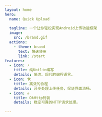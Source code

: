 ```yaml
---
layout: home
hero:
  name: Quick Upload
  
  tagline: 一个让你轻松实现Android上传功能框架
  image:
    src: /brand.gif
  actions:
    - theme: brand
      text: 快速使用
      link: /start
features:
  - icon: ⚡
    title: 纯Kotlin编写
    details: 简洁、现代的编程语言。
  - icon: 🛠️
    title: 高效的协程
    details: 异步处理上传任务，保证界面流畅。
  - icon: ✊
    title: OkHttp封装
    details: 稳定可靠的HTTP请求处理。
    
---
```

<script setup>
import { onMounted } from 'vue';
import Swal from 'sweetalert2';
onMounted(() => {
// 选择所有 <span> 标签
  const spans = document.querySelectorAll('span');

  spans.forEach((span, index) => {
    // 检查 <span> 的文本内容
    if (span.textContent.includes('演示视频')) {
        // 设置点击事件
    span.addEventListener('click', function() {
      // 动态设置弹出框内容
       Swal.fire({
      title: '请选择模式',
      html: `
        <button id="button1" class="custom-button">单文件上传模式</button>
        <button id="button2" class="custom-button">单文件上传模式多个文件上传</button>
        <button id="button3" class="custom-button">多个文件同时上传模式</button>
      `,
      showConfirmButton: false,
      showCancelButton: false
    });

    document.getElementById('button1').addEventListener('click', function() {
 Swal.fire({
        imageUrl: './one.gif',
        imageWidth: 248,
        imageHeight: 508,
        imageAlt: 'Dynamic GIF',
        showConfirmButton: false,
        showCloseButton: true
      });
     
    });

    document.getElementById('button2').addEventListener('click', function() {
     Swal.fire({
        imageUrl: './two.gif',
        imageWidth: 248,
        imageHeight: 508,
        imageAlt: 'Dynamic GIF',
        showConfirmButton: false,
        showCloseButton: true
      });
    });

    document.getElementById('button3').addEventListener('click', function() {
 Swal.fire({
        imageUrl: './three.gif',
        imageWidth: 248,
        imageHeight: 508,
        imageAlt: 'Dynamic GIF',
        showConfirmButton: false,
        showCloseButton: true
      });
    });
    });
    }
  });
  // 选择导航链接
      const demoLink = document.querySelector('a[href="javascript:void(0)"]');

      if (demoLink) {
        demoLink.addEventListener('click', (event) => {
          event.preventDefault(); // 阻止默认行为
        
        });
      }
//  tippy('#my-menu-id',   { 
//         content: `<div class='text-center' style=' width:1224px; height:804px'><img src="./one.gif" alt="Example GIF"  /></div>`,
//          arrow: false,
//           allowHTML: true,
//           placement: 'left',
//           theme:'light-border',
//         });
})
       
</script>
